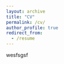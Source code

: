 ```yaml
---
layout: archive
title: "CV"
permalink: /cv/
author_profile: true
redirect_from:
  - /resume
---
```

wesfsgsf
